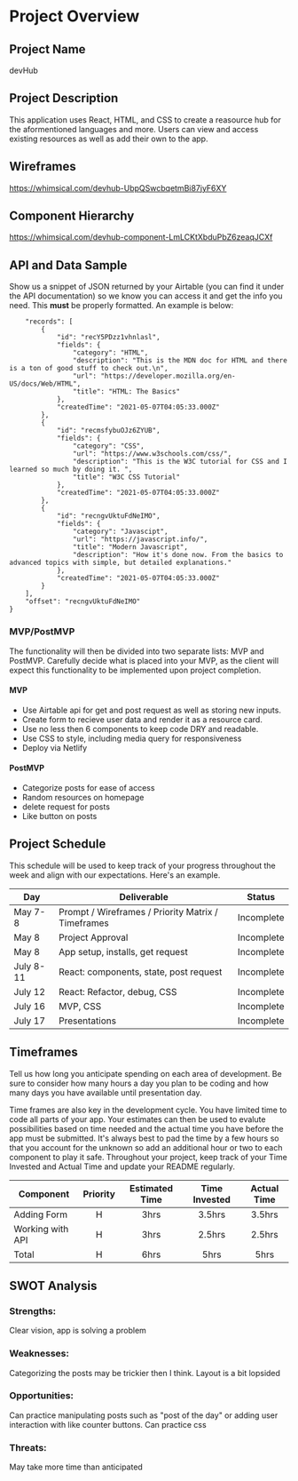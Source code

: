 # Project Overview

## Project Name

devHub

## Project Description

This application uses React, HTML, and CSS to create a reasource hub for the aformentioned languages and more. Users can view and access existing resources as well as add their own to the app.

## Wireframes

https://whimsical.com/devhub-UbpQSwcbqetmBi87jyF6XY

## Component Hierarchy

https://whimsical.com/devhub-component-LmLCKtXbduPbZ6zeaqJCXf

## API and Data Sample

Show us a snippet of JSON returned by your Airtable (you can find it under the API documentation) so we know you can access it and get the info you need. This __must__ be properly formatted. An example is below:

```{
    "records": [
        {
            "id": "recY5PDzz1vhnlasl",
            "fields": {
                "category": "HTML",
                "description": "This is the MDN doc for HTML and there is a ton of good stuff to check out.\n",
                "url": "https://developer.mozilla.org/en-US/docs/Web/HTML",
                "title": "HTML: The Basics"
            },
            "createdTime": "2021-05-07T04:05:33.000Z"
        },
        {
            "id": "recmsfybuOJz6ZYUB",
            "fields": {
                "category": "CSS",
                "url": "https://www.w3schools.com/css/",
                "description": "This is the W3C tutorial for CSS and I learned so much by doing it. ",
                "title": "W3C CSS Tutorial"
            },
            "createdTime": "2021-05-07T04:05:33.000Z"
        },
        {
            "id": "recngvUktuFdNeIMO",
            "fields": {
                "category": "Javascipt",
                "url": "https://javascript.info/",
                "title": "Modern Javascript",
                "description": "How it's done now. From the basics to advanced topics with simple, but detailed explanations."
            },
            "createdTime": "2021-05-07T04:05:33.000Z"
        }
    ],
    "offset": "recngvUktuFdNeIMO"
}
```

### MVP/PostMVP

The functionality will then be divided into two separate lists: MVP and PostMVP.  Carefully decide what is placed into your MVP, as the client will expect this functionality to be implemented upon project completion.  

#### MVP 

- Use Airtable api for get and post request as well as storing new inputs.
- Create form to recieve user data and render it as a resource card.
- Use no less then 6 components to keep code DRY and readable.
- Use CSS to style, including media query for responsiveness
- Deploy via Netlify

#### PostMVP  

- Categorize posts for ease of access
- Random resources on homepage
- delete request for posts
- Like button on posts

## Project Schedule

This schedule will be used to keep track of your progress throughout the week and align with our expectations. Here's an example.

|  Day | Deliverable | Status
|---|---| ---|
|May 7-8| Prompt / Wireframes / Priority Matrix / Timeframes | Incomplete
|May 8| Project Approval | Incomplete
|May 8| App setup, installs, get request | Incomplete
|July 8-11| React: components, state, post request | Incomplete
|July 12 | React: Refactor, debug, CSS  | Incomplete
|July 16| MVP, CSS | Incomplete
|July 17| Presentations | Incomplete

## Timeframes

Tell us how long you anticipate spending on each area of development. Be sure to consider how many hours a day you plan to be coding and how many days you have available until presentation day.

Time frames are also key in the development cycle.  You have limited time to code all parts of your app.  Your estimates can then be used to evalute possibilities based on time needed and the actual time you have before the app must be submitted. It's always best to pad the time by a few hours so that you account for the unknown so add an additional hour or two to each component to play it safe. Throughout your project, keep track of your Time Invested and Actual Time and update your README regularly.

| Component | Priority | Estimated Time | Time Invested | Actual Time |
| --- | :---: |  :---: | :---: | :---: |
| Adding Form | H | 3hrs| 3.5hrs | 3.5hrs |
| Working with API | H | 3hrs| 2.5hrs | 2.5hrs |
| Total | H | 6hrs| 5hrs | 5hrs |

## SWOT Analysis

### Strengths:

Clear vision, app is solving a problem

### Weaknesses:

Categorizing the posts may be trickier then I think. Layout is a bit lopsided 

### Opportunities:

Can practice manipulating posts such as "post of the day" or adding user interaction with like counter buttons. Can practice css

### Threats:

May take more time than anticipated
